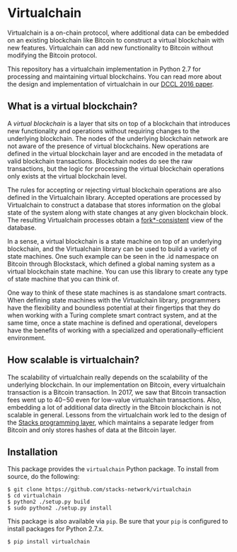 # Virtualchain

Virtualchain is a on-chain protocol, where additional data can be embedded on an existing blockchain like Bitcoin to construct a virtual blockchain with new features. Virtualchain can add new functionality to Bitcoin without modifying the Bitcoin protocol.

This repository has a virtualchain implementation in Python 2.7 for processing and maintaining virtual blockchains. You can read more about the design and implementation of virtualchain in our [DCCL 2016 paper](https://www.zurich.ibm.com/dccl/papers/nelson_dccl.pdf).

## What is a virtual blockchain?

A *virtual blockchain* is a layer that sits on top of a blockchain that introduces new functionality and operations without requiring changes to the underlying blockchain. The nodes of the underlying blockchain network are not aware of the presence of virtual blockchains. New operations are defined in the virtual blockchain layer and are encoded in the metadata of valid blockchain transactions. Blockchain nodes do see the raw transactions, but the logic for processing the virtual blockchain operations only exists at the virtual blockchain level.

The rules for accepting or rejecting virtual blockchain operations are also defined in the Virtualchain library. Accepted operations are processed by Virtualchain to construct a database that stores information on the global state of the system along with state changes at any given blockchain block.  The resulting Virtualchain processes obtain a [fork\*-consistent](http://www.scs.stanford.edu/~jinyuan/bft2f.pdf) view of the database.

In a sense, a virtual blockchain is a state machine on top of an underlying blockchain, and the Virtualchain library can be used to build a variety of state machines. One such example can be seen in the .id namespace on Bitcoin through Blockstack, which defined a global naming system as a virtual blockchain state machine.  You can use this library to create any type of state machine that you can think of.

One way to think of these state machines is as standalone smart contracts. When defining state machines with the Virtualchain library, programmers have the flexibility and boundless potential at their fingertips that they do when working with a Turing complete smart contract system, and at the same time, once a state machine is defined and operational, developers have the benefits of working with a specialized and operationally-efficient environment.

## How scalable is virtualchain?

The scalability of virtualchain really depends on the scalability of the underlying blockchain. In our implementation on Bitcoin, every virtualchain transaction is a Bitcoin transaction. In 2017, we saw that Bitcoin transaction fees went up to $40-$50 even for low-value virtualchain transactions. Also, embedding a lot of additional data directly in the Bitcoin blockchain is not scalable in general. Lessons from the virtualchain work led to the design of the [Stacks programming layer](https://github.com/stacks-network/stacks), which maintains a separate ledger from Bitcoin and only stores hashes of data at the Bitcoin layer.

## Installation

This package provides the `virtualchain` Python package.  To install from
source, do the following:

```
$ git clone https://github.com/stacks-network/virtualchain
$ cd virtualchain
$ python2 ./setup.py build
$ sudo python2 ./setup.py install
```

This package is also available via `pip`.  Be sure that your `pip` is configured
to install packages for Python 2.7.x.

```
$ pip install virtualchain
```
